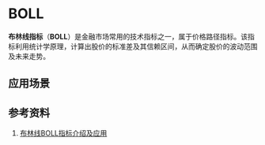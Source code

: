 # BOLL
**布林线指标**（**BOLL**）是金融市场常用的技术指标之一，属于价格路径指标。该指标利用统计学原理，计算出股价的标准差及其信赖区间，从而确定股价的波动范围及未来走势。


## 应用场景

## 参考资料
1. [布林线BOLL指标介绍及应用](http://www.net767.com/gupiao/jishu/201007/18349.html)

